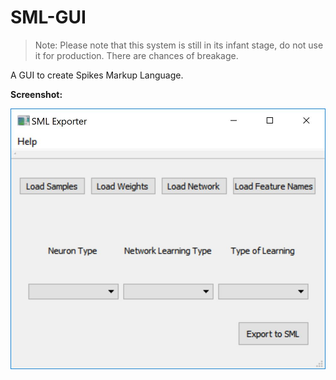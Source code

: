 # SML-GUI

> Note: Please note that this system is still in its infant stage, do not use it for production. There are chances of breakage.

A GUI to create Spikes Markup Language.

**Screenshot:**

<img src="https://github.com/akshaybabloo/SML-GUI/raw/master/images/gui.JPG" style="max-width=60%">